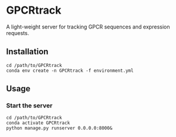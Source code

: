 GPCRtrack
=========
A light-weight server for tracking GPCR sequences and expression requests.

## Installation
```
cd /path/to/GPCRtrack
conda env create -n GPCRtrack -f environment.yml
```

## Usage
### Start the server
```
cd /path/to/GPCRtrack
conda activate GPCRtrack
python manage.py runserver 0.0.0.0:8000&
```
